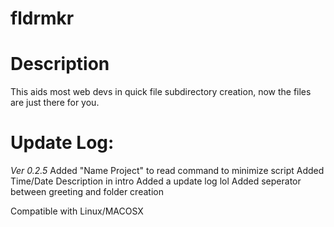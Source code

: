 # fldrmkr


# Description
This aids most web devs in quick file subdirectory creation, now the files are just there for you.


# Update Log:
*Ver 0.2.5*
Added "Name Project" to read command to minimize script
Added Time/Date Description in intro
Added a update log lol
Added seperator between greeting and folder creation

Compatible with Linux/MACOSX
